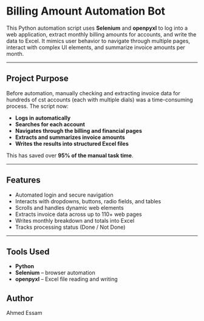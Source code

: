# Billing Amount Automation Bot

This Python automation script uses **Selenium** and **openpyxl** to log into a web application, extract monthly billing amounts for accounts, and write the data to Excel. It mimics user behavior to navigate through multiple pages, interact with complex UI elements, and summarize invoice amounts per month.

---

## Project Purpose

Before automation, manually checking and extracting invoice data for hundreds of cst accounts (each with multiple dials) was a time-consuming process. The script now:
- **Logs in automatically**
- **Searches for each account**
- **Navigates through the billing and financial pages**
- **Extracts and summarizes invoice amounts**
- **Writes the results into structured Excel files**

This has saved over **95% of the manual task time**.

---

## Features

- Automated login and secure navigation
- Interacts with dropdowns, buttons, radio fields, and tables
- Scrolls and handles dynamic web elements
- Extracts invoice data across up to 110+ web pages
- Writes monthly breakdown and totals into Excel
- Tracks processing status (Done / Not Done)

---

## Tools Used

- **Python**
- **Selenium** – browser automation
- **openpyxl** – Excel file reading and writing


## Author
Ahmed Essam

